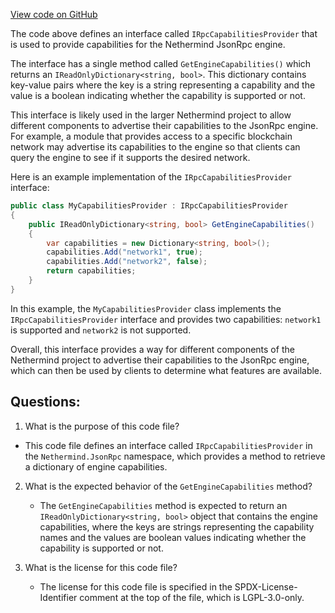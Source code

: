[View code on GitHub](https://github.com/nethermindeth/nethermind/Nethermind.JsonRpc/IRpcCapabilitiesProvider.cs)

The code above defines an interface called `IRpcCapabilitiesProvider` that is used to provide capabilities for the Nethermind JsonRpc engine. 

The interface has a single method called `GetEngineCapabilities()` which returns an `IReadOnlyDictionary<string, bool>`. This dictionary contains key-value pairs where the key is a string representing a capability and the value is a boolean indicating whether the capability is supported or not. 

This interface is likely used in the larger Nethermind project to allow different components to advertise their capabilities to the JsonRpc engine. For example, a module that provides access to a specific blockchain network may advertise its capabilities to the engine so that clients can query the engine to see if it supports the desired network. 

Here is an example implementation of the `IRpcCapabilitiesProvider` interface:

```csharp
public class MyCapabilitiesProvider : IRpcCapabilitiesProvider
{
    public IReadOnlyDictionary<string, bool> GetEngineCapabilities()
    {
        var capabilities = new Dictionary<string, bool>();
        capabilities.Add("network1", true);
        capabilities.Add("network2", false);
        return capabilities;
    }
}
```

In this example, the `MyCapabilitiesProvider` class implements the `IRpcCapabilitiesProvider` interface and provides two capabilities: `network1` is supported and `network2` is not supported. 

Overall, this interface provides a way for different components of the Nethermind project to advertise their capabilities to the JsonRpc engine, which can then be used by clients to determine what features are available.
## Questions: 
 1. What is the purpose of this code file?
   - This code file defines an interface called `IRpcCapabilitiesProvider` in the `Nethermind.JsonRpc` namespace, which provides a method to retrieve a dictionary of engine capabilities.

2. What is the expected behavior of the `GetEngineCapabilities` method?
   - The `GetEngineCapabilities` method is expected to return an `IReadOnlyDictionary<string, bool>` object that contains the engine capabilities, where the keys are strings representing the capability names and the values are boolean values indicating whether the capability is supported or not.

3. What is the license for this code file?
   - The license for this code file is specified in the SPDX-License-Identifier comment at the top of the file, which is LGPL-3.0-only.